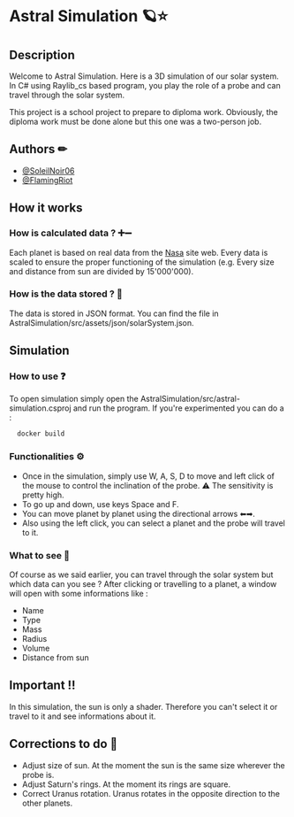 # Astral Simulation 🪐⭐

## Description
Welcome to Astral Simulation. Here is a 3D simulation of our solar system. In C# using Raylib_cs based program, you play the role of a probe and can travel through the solar system.

This project is a school project to prepare to diploma work. Obviously, the diploma work must be done alone but this one was a two-person job.

## Authors ✏
- [@SoleilNoir06](https://www.github.com/SoleilNoir06)
- [@FlamingRiot](https://www.github.com/FlamingRiot)

## How it works

### How is calculated data ? ➕➖
Each planet is based on real data from the [Nasa](https://nssdc.gsfc.nasa.gov/planetary/planetfact.html) site web.
Every data is scaled to ensure the proper functioning of the simulation (e.g. Every size and distance from sun are divided by 15'000'000).

### How is the data stored ? 📜
The data is stored in JSON format. You can find the file in AstralSimulation/src/assets/json/solarSystem.json.

## Simulation

### How to use ❓
To open simulation simply open the AstralSimulation/src/astral-simulation.csproj and run the program.
If you're experimented you can do a :
```bash
  docker build
```

### Functionalities ⚙
- Once in the simulation, simply use W, A, S, D to move and left click of the mouse to control the inclination of the probe.  ⚠ The sensitivity is pretty high.
- To go up and down, use keys Space and F.
- You can move planet by planet using the directional arrows ⬅➡.
- Also using the left click, you can select a planet and the probe will travel to it.

### What to see 🚀
Of course as we said earlier, you can travel through the solar system but which data can you see ?
After clicking or travelling to a planet, a window will open with some informations like :
- Name
- Type
- Mass
- Radius
- Volume
- Distance from sun

## Important ‼
In this simulation, the sun is only a shader. Therefore you can't select it or travel to it and see informations about it.

## Corrections to do 🔧
- Adjust size of sun. At the moment the sun is the same size wherever the probe is.
- Adjust Saturn's rings. At the moment its rings are square.
- Correct Uranus rotation. Uranus rotates in the opposite direction to the other planets.